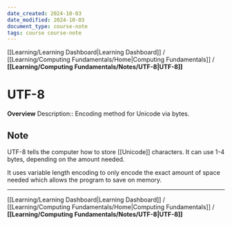 ```yaml
---
date_created: 2024-10-03
date_modified: 2024-10-03
document_type: course-note
tags: course course-note
---
```

[[Learning/Learning Dashboard|Learning Dashboard]] / [[Learning/Computing Fundamentals/Home|Computing Fundamentals]] / **[[Learning/Computing Fundamentals/Notes/UTF-8|UTF-8]]**
# UTF-8
**Overview**
Description:: Encoding method for Unicode via bytes.

## Note

UTF-8 tells the computer how to store [[Unicode]] characters. It can use 1-4 bytes, depending on the amount needed.

It uses variable length encoding to only encode the exact amount of space needed which allows the program to save on memory.

---
[[Learning/Learning Dashboard|Learning Dashboard]] / [[Learning/Computing Fundamentals/Home|Computing Fundamentals]] / **[[Learning/Computing Fundamentals/Notes/UTF-8|UTF-8]]**